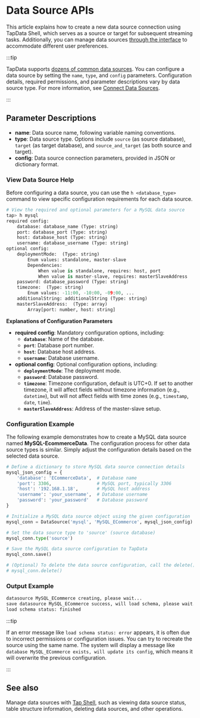 # Data Source APIs

This article explains how to create a new data source connection using TapData Shell, which serves as a source or target for subsequent streaming tasks. Additionally, you can manage data sources [through the interface](../../prerequisites/README.md) to accommodate different user preferences.

:::tip

TapData supports [dozens of common data sources](../../prerequisites/supported-databases.md). You can configure a data source by setting the `name`, `type`, and `config` parameters. Configuration details, required permissions, and parameter descriptions vary by data source type. For more information, see [Connect Data Sources](../../prerequisites/README.md).

:::

## Parameter Descriptions

- **name**: Data source name, following variable naming conventions.
- **type**: Data source type. Options include `source` (as source database), `target` (as target database), and `source_and_target` (as both source and target).
- **config**: Data source connection parameters, provided in JSON or dictionary format.

### View Data Source Help

Before configuring a data source, you can use the `h <database_type>` command to view specific configuration requirements for each data source.

```python
# View the required and optional parameters for a MySQL data source
tap> h mysql
required config:
    database: database_name (Type: string)                                                                                                        
    port: database_port (Type: string)                                                                                                            
    host: database_host (Type: string)                                                                                                            
    username: database_username (Type: string)                                                                                                    
optional config:
    deploymentMode:  (Type: string)                                                                                                               
        Enum values: standalone, master-slave
        Dependencies:
            When value is standalone, requires: host, port
            When value is master-slave, requires: masterSlaveAddress
    password: database_password (Type: string)                                                                                                    
    timezone:  (Type: string)                                                                                                                     
        Enum values: -11:00, -10:00, -09:00, ...
    additionalString: additionalString (Type: string)                                                                                               
    masterSlaveAddress:  (Type: array)                                                                                                            
        Array[port: number, host: string]
```

**Explanations of Configuration Parameters**

- **required config**: Mandatory configuration options, including:
  - **`database`**: Name of the database.
  - **`port`**: Database port number.
  - **`host`**: Database host address.
  - **`username`**: Database username.
- **optional config**: Optional configuration options, including:
  - **`deploymentMode`**: The deployment mode.
  - **`password`**: Database password.
  - **`timezone`**: Timezone configuration, default is UTC+0. If set to another timezone, it will affect fields without timezone information (e.g., `datetime`), but will not affect fields with time zones (e.g., `timestamp`, `date`, `time`).
  - **`masterSlaveAddress`**: Address of the master-slave setup.



### Configuration Example

The following example demonstrates how to create a MySQL data source named **MySQL-EcommerceData**. The configuration process for other data source types is similar. Simply adjust the configuration details based on the selected data source.

```python
# Define a dictionary to store MySQL data source connection details
mysql_json_config = {
    'database': 'ECommerceData',  # Database name
    'port': 3306,                 # MySQL port, typically 3306
    'host': '192.168.1.18',       # MySQL host address
    'username': 'your_username',  # Database username
    'password': 'your_password'   # Database password
}

# Initialize a MySQL data source object using the given configuration
mysql_conn = DataSource('mysql', 'MySQL_ECommerce', mysql_json_config)

# Set the data source type to 'source' (source database)
mysql_conn.type('source')

# Save the MySQL data source configuration to TapData
mysql_conn.save()

# (Optional) To delete the data source configuration, call the delete() method
# mysql_conn.delete()
```



### Output Example

```python
datasource MySQL_ECommerce creating, please wait...                                
save datasource MySQL_ECommerce success, will load schema, please wait...          
load schema status: finished
```

:::tip

If an error message like `load schema status: error` appears, it is often due to incorrect permissions or configuration issues. You can try to recreate the source using the same name. The system will display a message like `database MySQL_ECommerce exists, will update its config`, which means it will overwrite the previous configuration.

:::

## See also

Manage data sources with [Tap Shell](../tapcli-reference), such as viewing data source status, table structure information, deleting data sources, and other operations.
